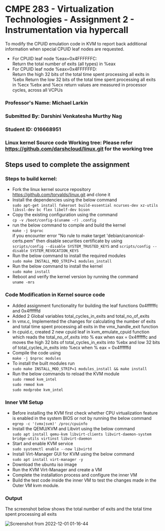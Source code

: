# CMPE 283 - Virtualization Technologies - Assignment 2 - Instrumentation via hypercall

To modify the CPUID emulation code in KVM to report back additional information
when special CPUID leaf nodes are requested.
* For CPUID leaf node %eax=0x4FFFFFFC:<br/>
  Return the total number of exits (all types) in %eax
* For CPUID leaf node %eax=0x4FFFFFFD:<br/>
  Return the high 32 bits of the total time spent processing all exits in %ebx
  Return the low 32 bits of the total time spent processing all exits in %ecx
  %ebx and %ecx return values are measured in processor cycles, across all VCPUs

### Professor's Name: Michael Larkin <br/>
### Submitted By: Darshini Venkatesha Murthy Nag <br/>
### Student ID: 016668951 <br/>
### Linux kernel Source code Working tree: Please refer https://github.com/darshcloud/linux.git for the working tree

## Steps used to complete the assignment
### Steps to build kernel:
* Fork the linux kernel source repository https://github.com/torvalds/linux.git and clone it
* Install the dependencies using the below command <br/>
`sudo apt-get install fakeroot build-essential ncurses-dev xz-utils libssl-dev bc flex libelf-dev bison`
* Copy the existing configuration using the command<br/>
`cp -v /boot/config-$(uname -r) .config`
* run the below command to compile and build the kernel<br/>
`make -j $nproc` <br/>
if you encounter error "No rule to make target 'debian/canonical-certs.pem"
then disable securities certificate by using<br/>
`scripts/config --disable SYSTEM_TRUSTED_KEYS` and `scripts/config --disable SYSTEM_REVOCATION_KEYS`
* Run the below command to install the required modules<br/>
`sudo make INSTALL_MOD_STRIP=1 modules_install`
* Run the below command to install the kernel<br/>
`sudo make install`
* Reboot and verify the kernel version by running the command<br/>
`uname -mrs`

### Code Modification in Kernel source code
* Added assignment functionality for building the leaf functions 0x4ffffffc and 0x4ffffffd
* Added 2 Global variables total_cycles_in_exits and total_no_of_exits
* In vmx.c, Implemented the changes for calculating the number of exits
  and total time spent processing all exits in the vmx_handle_exit function
* In cpuid.c, created 2 new cpuid leaf in kvm_emulate_cpuid function which reads the
  total_no_of_exits into % eax when eax = 0x4ffffffc and moves the high 32 bits of total_cycles_in_exits into %ebx and low 32 bits
  of total_cycles_in_exits into %ecx when % eax = 0x4ffffffd
* Compile the code using <br/>
  `make -j $nproc modules`
* To install the built modules run <br/>
  `sudo make INSTALL_MOD_STRIP=1 modules_install && make install`
* Run the below commands to reload the KVM module <br/>
`sudo rmmod kvm_intel ` <br/>
`sudo rmmod kvm` <br/>
`sudo modprobe kvm_intel` <br/>

### Inner VM Setup
* Before installing the KVM first check whether CPU virtualization feature is enabled in the system BIOS or not by running the below command <br/>
`egrep -c '(vmx|svm)' /proc/cpuinfo`
* Install the QEMU/KVM and Libvirt using the below command <br/>
`sudo apt install qemu-kvm libvirt-clients libvirt-daemon-system bridge-utils virtinst libvirt-daemon`
* Start and enable KVM service <br/>
`sudo systemctl enable --now libvirtd`
* Install Virt-Manager GUI for KVM using the below command <br/>
`sudo apt install virt-manager -y`
* Download the ubuntu iso image
* Run the KVM Virt-Manager and create a VM
* Complete the installation process and configure the inner VM
* Build the test code inside the inner VM to test the changes made in the Outer VM kvm module.

### Output
The screenshot below shows the total number of exits and the total time spent processing all exits

![Screenshot from 2022-12-01 01-16-44](https://user-images.githubusercontent.com/111547793/205148877-1d8fd36c-6777-41aa-97a1-01b85e068fae.png)

